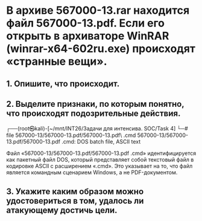 # В архиве 567000-13.rar находится файл 567000-13.pdf. Если его открыть в архиваторе WinRAR (winrar-x64-602ru.exe) происходят «странные вещи».
## 1.	Опишите, что происходит.



## 2.	Выделите признаки, по которым понятно, что происходят подозрительные действия.

┌──(root㉿kali)-[~/mnt/INT26/Задачи для интенсива. SOC/Task 4]
└─# file 567000-13/567000-13.pdf/567000-13.pdf\ .cmd 
567000-13/567000-13.pdf/567000-13.pdf .cmd: DOS batch file, ASCII text

Файл «567000-13/567000-13.pdf/567000-13.pdf .cmd» идентифицируется как пакетный файл DOS, который представляет собой текстовый файл в кодировке ASCII с расширением «.cmd». Это указывает на то, что файл является командным сценарием Windows, а не PDF-документом.



## 3.	Укажите каким образом можно удостовериться в том, удалось ли атакующему достичь цели.


